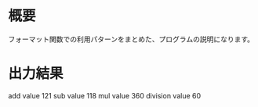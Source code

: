 # 概要

フォーマット関数での利用パターンをまとめた、プログラムの説明になります。

# 出力結果

add value 121
sub value 118
mul value 360
division value 60
